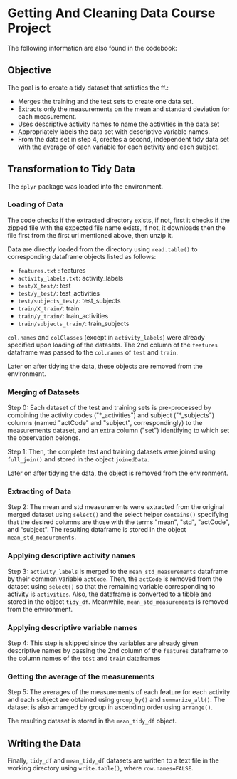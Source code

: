 # Getting And Cleaning Data Course Project

The following information are also found in the codebook:

## Objective
The goal is to create a tidy dataset that satisfies the ff.:

* Merges the training and the test sets to create one data set.
* Extracts only the measurements on the mean and standard deviation for each measurement.
* Uses descriptive activity names to name the activities in the data set
* Appropriately labels the data set with descriptive variable names.
* From the data set in step 4, creates a second, independent tidy data set with the average of each variable for each activity and each subject.

## Transformation to Tidy Data
The `dplyr` package was loaded into the environment.

### Loading of Data
The code checks if the extracted directory exists, if not, first it checks if the zipped file with the expected file name exists, if not, it downloads then the file first from the first url mentioned above, then unzip it.

Data are directly loaded from the directory using `read.table()` to corresponding dataframe objects listed as follows:

* `features.txt` : features
* `activity_labels.txt`: activity_labels
* `test/X_test/`: test
* `test/y_test/`: test_activities
* `test/subjects_test/`: test_subjects
* `train/X_train/`: train
* `train/y_train/`: train_activities
* `train/subjects_train/`: train_subjects

`col.names` and `colClasses` (except in `activity_labels`) were already specified upon loading of the datasets. The 2nd column of the `features` dataframe was passed to the `col.names` of `test` and `train`.

Later on after tidying the data, these objects are removed from the environment.

### Merging of Datasets
Step 0:
Each dataset of the test and training sets is pre-processed by combining the activity codes ("\*_activities") and subject ("\*_subjects") columns (named "actCode" and "subject", correspondingly) to the measurements dataset, and an extra column ("set") identifying to which set the observation belongs.

Step 1:
Then, the complete test and training datasets were joined using `full_join()` and stored in the object `joinedData`.

Later on after tidying the data, the object is removed from the environment.

### Extracting of Data
Step 2:
The mean and std measurements were extracted from the original merged dataset using `select()` and the select helper `contains()` specifying that the desired columns are those with the terms "mean", "std", "actCode", and "subject". The resulting dataframe is stored in the object `mean_std_measurements`.

### Applying descriptive activity names
Step 3:
`activity_labels` is merged to the `mean_std_measurements` dataframe by their common variable `actCode`. Then, the `actCode` is removed from the dataset using `select()` so that the remaining variable corresponding to activity is `activities`. Also, the dataframe is converted to a tibble and stored in the object `tidy_df`. Meanwhile, `mean_std_measurements` is removed from the environment.

### Applying descriptive variable names
Step 4:
This step is skipped since the variables are already given descriptive names by passing the 2nd column of the `features` dataframe to the column names of the `test` and `train` dataframes

### Getting the average of the measurements
Step 5:
The averages of the measurements of each feature for each activity and each subject are obtained using `group_by()` and `summarize_all()`. The dataset is also arranged by group in ascending order using `arrange()`.

The resulting dataset is stored in the `mean_tidy_df` object.

## Writing the Data
Finally, `tidy_df` and `mean_tidy_df` datasets are written to a text file in the working directory using `write.table()`, where `row.names=FALSE`.
